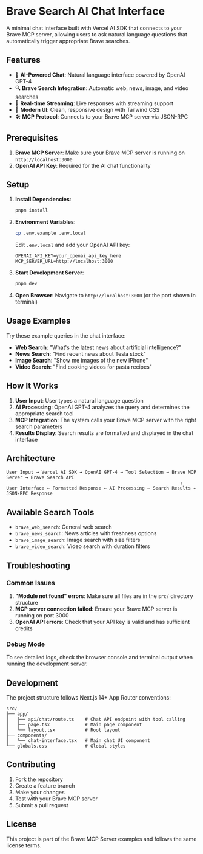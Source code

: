 # Brave Search AI Chat Interface

A minimal chat interface built with Vercel AI SDK that connects to your Brave MCP server, allowing users to ask natural language questions that automatically trigger appropriate Brave searches.

## Features

- 🤖 **AI-Powered Chat**: Natural language interface powered by OpenAI GPT-4
- 🔍 **Brave Search Integration**: Automatic web, news, image, and video searches
- 🚀 **Real-time Streaming**: Live responses with streaming support
- 🎨 **Modern UI**: Clean, responsive design with Tailwind CSS
- 🛠️ **MCP Protocol**: Connects to your Brave MCP server via JSON-RPC

## Prerequisites

1. **Brave MCP Server**: Make sure your Brave MCP server is running on `http://localhost:3000`
2. **OpenAI API Key**: Required for the AI chat functionality

## Setup

1. **Install Dependencies**:
   ```bash
   pnpm install
   ```

2. **Environment Variables**:
   ```bash
   cp .env.example .env.local
   ```
   
   Edit `.env.local` and add your OpenAI API key:
   ```env
   OPENAI_API_KEY=your_openai_api_key_here
   MCP_SERVER_URL=http://localhost:3000
   ```

3. **Start Development Server**:
   ```bash
   pnpm dev
   ```

4. **Open Browser**:
   Navigate to `http://localhost:3000` (or the port shown in terminal)

## Usage Examples

Try these example queries in the chat interface:

- **Web Search**: "What's the latest news about artificial intelligence?"
- **News Search**: "Find recent news about Tesla stock"
- **Image Search**: "Show me images of the new iPhone"
- **Video Search**: "Find cooking videos for pasta recipes"

## How It Works

1. **User Input**: User types a natural language question
2. **AI Processing**: OpenAI GPT-4 analyzes the query and determines the appropriate search tool
3. **MCP Integration**: The system calls your Brave MCP server with the right search parameters
4. **Results Display**: Search results are formatted and displayed in the chat interface

## Architecture

```
User Input → Vercel AI SDK → OpenAI GPT-4 → Tool Selection → Brave MCP Server → Brave Search API
                                                                ↓
User Interface ← Formatted Response ← AI Processing ← Search Results ← JSON-RPC Response
```

## Available Search Tools

- `brave_web_search`: General web search
- `brave_news_search`: News articles with freshness options
- `brave_image_search`: Image search with size filters
- `brave_video_search`: Video search with duration filters

## Troubleshooting

### Common Issues

1. **"Module not found" errors**: Make sure all files are in the `src/` directory structure
2. **MCP server connection failed**: Ensure your Brave MCP server is running on port 3000
3. **OpenAI API errors**: Check that your API key is valid and has sufficient credits

### Debug Mode

To see detailed logs, check the browser console and terminal output when running the development server.

## Development

The project structure follows Next.js 14+ App Router conventions:

```
src/
├── app/
│   ├── api/chat/route.ts    # Chat API endpoint with tool calling
│   ├── page.tsx             # Main page component
│   └── layout.tsx           # Root layout
├── components/
│   └── chat-interface.tsx   # Main chat UI component
└── globals.css              # Global styles
```

## Contributing

1. Fork the repository
2. Create a feature branch
3. Make your changes
4. Test with your Brave MCP server
5. Submit a pull request

## License

This project is part of the Brave MCP Server examples and follows the same license terms.

